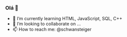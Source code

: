 ### Olá 👋

- 🌱 I’m currently learning HTML, JavaScript, SQL, C++
- 👯 I’m looking to collaborate on ...
- 📫 How to reach me: @schwansteiger


